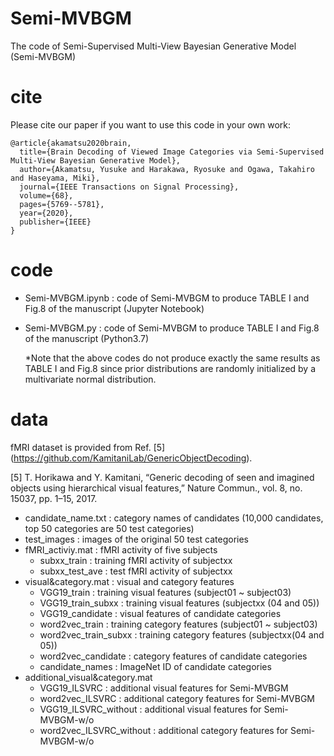 # Semi-MVBGM
The code of Semi-Supervised Multi-View Bayesian Generative Model (Semi-MVBGM)

# cite
Please cite our paper if you want to use this code in your own work:
```
@article{akamatsu2020brain,
  title={Brain Decoding of Viewed Image Categories via Semi-Supervised Multi-View Bayesian Generative Model},
  author={Akamatsu, Yusuke and Harakawa, Ryosuke and Ogawa, Takahiro and Haseyama, Miki},
  journal={IEEE Transactions on Signal Processing},
  volume={68},
  pages={5769--5781},
  year={2020},
  publisher={IEEE}
}
```
# code
- Semi-MVBGM.ipynb : code of Semi-MVBGM to produce TABLE I and Fig.8 of the manuscript (Jupyter Notebook)
- Semi-MVBGM.py : code of Semi-MVBGM to produce TABLE I and Fig.8 of the manuscript (Python3.7)
  
  *Note that the above codes do not produce exactly the same results as TABLE I and Fig.8 since prior distributions are randomly initialized by a multivariate normal distribution.
# data
fMRI dataset is provided from Ref. [5] (https://github.com/KamitaniLab/GenericObjectDecoding).

[5] T. Horikawa and Y. Kamitani, “Generic decoding of seen and imagined objects using hierarchical visual features,” Nature Commun., vol. 8, no. 15037, pp. 1–15, 2017.

- candidate_name.txt : category names of candidates (10,000 candidates, top 50 categories are 50 test categories)
- test_images : images of the original 50 test categories
- fMRI_activiy.mat : fMRI activity of five subjects        
    - subxx_train : training fMRI activity of subjectxx
    - subxx_test_ave : test fMRI activity of subjectxx
- visual&category.mat : visual and category features
    - VGG19_train : training visual features (subject01 ~ subject03) 
    - VGG19_train_subxx : training visual features (subjectxx (04 and 05))
    - VGG19_candidate : visual features of candidate categories
    - word2vec_train : training category features (subject01 ~ subject03)
    - word2vec_train_subxx : training category features (subjectxx(04 and 05))
    - word2vec_candidate : category features of candidate categories
    - candidate_names : ImageNet ID of candidate categories
- additional_visual&category.mat
    - VGG19_ILSVRC : additional visual features for Semi-MVBGM
    - word2vec_ILSVRC : additional category features for Semi-MVBGM
    - VGG19_ILSVRC_without : additional visual features for Semi-MVBGM-w/o
    - word2vec_ILSVRC_without : additional category features for Semi-MVBGM-w/o
